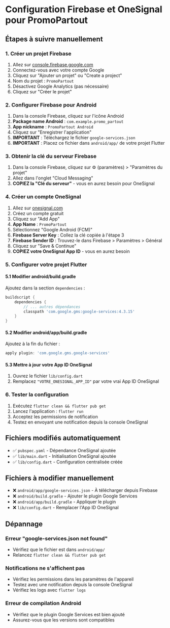 # Configuration Firebase et OneSignal pour PromoPartout

## Étapes à suivre manuellement

### 1. Créer un projet Firebase

1. Allez sur [console.firebase.google.com](https://console.firebase.google.com/)
2. Connectez-vous avec votre compte Google
3. Cliquez sur "Ajouter un projet" ou "Create a project"
4. Nom du projet : `PromoPartout`
5. Désactivez Google Analytics (pas nécessaire)
6. Cliquez sur "Créer le projet"

### 2. Configurer Firebase pour Android

1. Dans la console Firebase, cliquez sur l'icône Android
2. **Package name Android** : `com.example.promo_partout`
3. **App nickname** : `PromoPartout Android`
4. Cliquez sur "Enregistrer l'application"
5. **IMPORTANT** : Téléchargez le fichier `google-services.json`
6. **IMPORTANT** : Placez ce fichier dans `android/app/` de votre projet Flutter

### 3. Obtenir la clé du serveur Firebase

1. Dans la console Firebase, cliquez sur ⚙️ (paramètres) > "Paramètres du projet"
2. Allez dans l'onglet "Cloud Messaging"
3. **COPIEZ la "Clé du serveur"** - vous en aurez besoin pour OneSignal

### 4. Créer un compte OneSignal

1. Allez sur [onesignal.com](https://onesignal.com/)
2. Créez un compte gratuit
3. Cliquez sur "Add App"
4. **App Name** : `PromoPartout`
5. Sélectionnez "Google Android (FCM)"
6. **Firebase Server Key** : Collez la clé copiée à l'étape 3
7. **Firebase Sender ID** : Trouvez-le dans Firebase > Paramètres > Général
8. Cliquez sur "Save & Continue"
9. **COPIEZ votre OneSignal App ID** - vous en aurez besoin

### 5. Configurer votre projet Flutter

#### 5.1 Modifier android/build.gradle
Ajoutez dans la section `dependencies` :
```gradle
buildscript {
    dependencies {
        // ... autres dépendances
        classpath 'com.google.gms:google-services:4.3.15'
    }
}
```

#### 5.2 Modifier android/app/build.gradle
Ajoutez à la fin du fichier :
```gradle
apply plugin: 'com.google.gms.google-services'
```

#### 5.3 Mettre à jour votre App ID OneSignal
1. Ouvrez le fichier `lib/config.dart`
2. Remplacez `"VOTRE_ONESIGNAL_APP_ID"` par votre vrai App ID OneSignal

### 6. Tester la configuration

1. Exécutez `flutter clean && flutter pub get`
2. Lancez l'application : `flutter run`
3. Acceptez les permissions de notification
4. Testez en envoyant une notification depuis la console OneSignal

## Fichiers modifiés automatiquement

- ✅ `pubspec.yaml` - Dépendance OneSignal ajoutée
- ✅ `lib/main.dart` - Initialisation OneSignal ajoutée
- ✅ `lib/config.dart` - Configuration centralisée créée

## Fichiers à modifier manuellement

- ❌ `android/app/google-services.json` - À télécharger depuis Firebase
- ❌ `android/build.gradle` - Ajouter le plugin Google Services
- ❌ `android/app/build.gradle` - Appliquer le plugin
- ❌ `lib/config.dart` - Remplacer l'App ID OneSignal

## Dépannage

### Erreur "google-services.json not found"
- Vérifiez que le fichier est dans `android/app/`
- Relancez `flutter clean && flutter pub get`

### Notifications ne s'affichent pas
- Vérifiez les permissions dans les paramètres de l'appareil
- Testez avec une notification depuis la console OneSignal
- Vérifiez les logs avec `flutter logs`

### Erreur de compilation Android
- Vérifiez que le plugin Google Services est bien ajouté
- Assurez-vous que les versions sont compatibles
